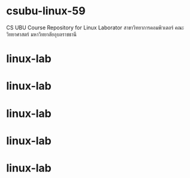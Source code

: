 # csubu-linux-59
CS UBU Course Repository for Linux Laborator
สาขาวิทยาการคอมพิวเตอร์ คณะวิทยาศาสตร์ มหาวิทยาลัยอุบลราชธานี
# linux-lab
# linux-lab
# linux-lab
# linux-lab
# linux-lab
